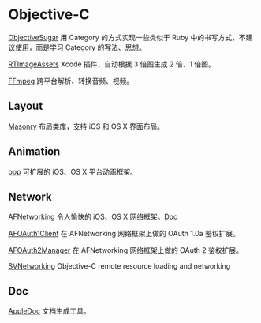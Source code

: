 Objective-C
===========

[ObjectiveSugar](https://github.com/Ju2ender/ObjectiveSugar)
用 Category 的方式实现一些类似于 Ruby 中的书写方式，不建议使用，而是学习 Category 的写法、思想。

[RTImageAssets](https://github.com/Ju2ender/RTImageAssets)
Xcode 插件，自动根据 3 倍图生成 2 倍、1 倍图。

[FFmpeg](http://ffmpeg.org/)
跨平台解析、转换音频、视频。

Layout
------

[Masonry](https://github.com/Ju2ender/Masonry)
布局类库，支持 iOS 和 OS X 界面布局。

Animation
---------

[pop](https://github.com/Ju2ender/pop)
可扩展的 iOS、OS X 平台动画框架。

Network
-------

[AFNetworking](https://github.com/Ju2ender/AFNetworking)
令人愉快的 iOS、OS X 网络框架。[Doc](http://cocoadocs.org/docsets/AFNetworking/2.5.0/)

[AFOAuth1Client](https://github.com/Ju2ender/AFOAuth1Client)
在 AFNetworking 网络框架上做的 OAuth 1.0a 鉴权扩展。

[AFOAuth2Manager](https://github.com/Ju2ender/AFOAuth2Manager)
在 AFNetworking 网络框架上做的 OAuth 2 鉴权扩展。

[SVNetworking](https://github.com/Ju2ender/SVNetworking)
Objective-C remote resource loading and networking

Doc
---

[AppleDoc](https://github.com/Ju2ender/appledoc)
文档生成工具。
